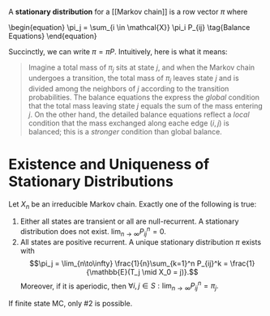 A **stationary distribution** for a [[Markov chain]] is a row vector $\pi$ where

\begin{equation}
\pi_j = \sum_{i \in \mathcal{X}} \pi_i P_{ij} \tag{Balance Equations}
\end{equation}

Succinctly, we can write $\pi = \pi P$. Intuitively, here is what it means:

> Imagine a total mass of $\pi_j$ sits at state $j$, and when the Markov chain undergoes a transition, the total mass of $\pi_j$ leaves state $j$ and is divided among the neighbors of $j$ according to the transition probabilities. The balance equations the express the _global_ condition that the total mass leaving state $j$ equals the sum of the mass entering $j$. On the other hand, the detailed balance equations reflect a _local_ condition that the mass exchanged along eache edge $(i, j)$ is balanced; this is a _stronger_ condition than global balance.


# Existence and Uniqueness of Stationary Distributions

Let $X_n$ be an irreducible Markov chain. Exactly one of the following is true:

1. Either all states are transient or all are null-recurrent. A stationary distribution does not exist. $\lim_{n\to \infty} P_{ij}^n = 0.$
2. All states are positive recurrent. A unique stationary distribution $\pi$ exists with $$\pi_j = \lim_{n\to\infty} \frac{1}{n}\sum_{k=1}^n P_{ij}^k = \frac{1}{\mathbb{E}(T_j \mid X_0 = j)}.$$ Moreover, if it is aperiodic, then $\forall i, j \in S: \lim_{n \to\infty} P_{ij}^n = \pi_j.$

If finite state MC, only #2 is possible.